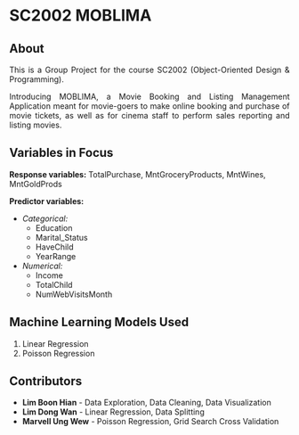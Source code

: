 # SC2002 MOBLIMA

## About
<div align="justify">
This is a Group Project for the course SC2002 (Object-Oriented Design & Programming). 
<p></p>
Introducing MOBLIMA, a Movie Booking and Listing Management Application meant for movie-goers to make online booking and purchase of movie tickets, as well as for cinema staff to perform sales reporting and listing movies.
</div>

## Variables in Focus
__Response variables:__ TotalPurchase, MntGroceryProducts, MntWines, MntGoldProds

__Predictor variables:__
- _Categorical:_
    - Education
    - Marital_Status
    - HaveChild
    - YearRange
- _Numerical:_
    - Income
    - TotalChild
    - NumWebVisitsMonth

## Machine Learning Models Used
1. Linear Regression
2. Poisson Regression

## Contributors
- __Lim Boon Hian__ - Data Exploration, Data Cleaning, Data Visualization
- __Lim Dong Wan__ - Linear Regression, Data Splitting
- __Marvell Ung Wew__ - Poisson Regression, Grid Search Cross Validation 
